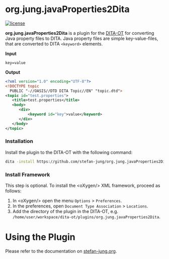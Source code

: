 org.jung.javaProperties2Dita
================================

[![license](https://img.shields.io/badge/license-Apache%202.0-blue.svg)](http://www.apache.org/licenses/LICENSE-2.0)

**org.jung.javaProperties2Dita** is a plugin for the [DITA-OT](http://dita-ot.github.io) for converting Java property files to DITA. Java property files are simple key-value-files, that are converted to DITA `<keyword>` elements.

**Input**

```
key=value
```

**Output**

```xml
<?xml version="1.0" encoding="UTF-8"?>
<!DOCTYPE topic
  PUBLIC "-//OASIS//DTD DITA Topic//EN" "topic.dtd">
<topic id="test.properties">
   <title>test.properties</title>
   <body>
      <div>
          <keyword id="key">value</keyword>
      </div>
   </body>
</topic>
```


### Installation

Install the plugin to the DITA-OT with the following command:

```bash
dita -install https://github.com/stefan-jung/org.jung.javaProperties2Dita/archive/master.zip
```


### Install Framework

This step is optional. To install the &lt;oXygen/&gt; XML framework, proceed as follows:

1. In &lt;oXygen/&gt; open the menu `Options` > `Preferences`.
2. In the preferences, open `Document Type Association` > `Locations`.
3. Add the directory of the plugin in the DITA-OT, e.g. `/home/user/workspace/dita-ot/plugins/org.jung.javaProperties2Dita`.


# Using the Plugin

Please refer to the documentation on [stefan-jung.org](https://stefanjung.netlify.app/plugins/javaproperties2dita).

